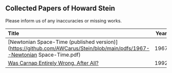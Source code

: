 ## Collected Papers of Howard Stein

Please inform us of any inaccuracies or missing works.

| Title | Year |
|:------|:----:|
|[Newtonian Space-Time (published version)](https://github.com/AWCarus/Stein/blob/main/pdfs/1967--Newtonian Space-Time.pdf)| 1967 |
|[Was Carnap Entirely Wrong, After All?](https://github.com/AWCarus/Stein/blob/main/pdfs/1992--Was_Carnap_Wrong.pdf)| 1992 |

